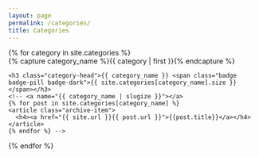 ```yaml
---
layout: page
permalink: /categories/
title: Categories
---
```


<div id="archives">
{% for category in site.categories %}
  <div class="archive-group">
    {% capture category_name %}{{ category | first }}{% endcapture %}
    <div id="#{{ category_name | slugize }}"></div>
    <p></p>
    
    <h3 class="category-head">{{ category_name }} <span class="badge badge-pill badge-dark">{{ site.categories[category_name].size }}</span></h3>
    <!-- <a name="{{ category_name | slugize }}"></a>
    {% for post in site.categories[category_name] %}
    <article class="archive-item">
      <h4><a href="{{ site.url }}{{ post.url }}">{{post.title}}</a></h4>
    </article>
    {% endfor %} -->
  </div>
{% endfor %}
</div>